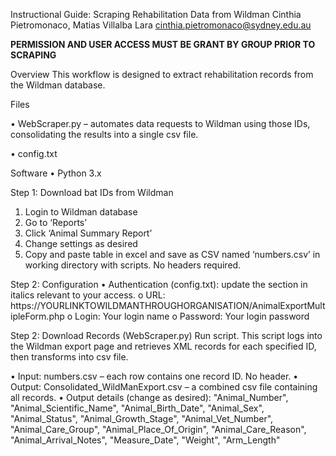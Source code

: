 Instructional Guide: Scraping Rehabilitation Data from Wildman
Cinthia Pietromonaco, Matias Villalba Lara
cinthia.pietromonaco@sydney.edu.au

**PERMISSION AND USER ACCESS MUST BE GRANT BY GROUP PRIOR TO SCRAPING**

Overview
This workflow is designed to extract rehabilitation records from the Wildman database.
 
Files

•	WebScraper.py – automates data requests to Wildman using those IDs, consolidating the results into a single csv file.

•	config.txt
 
Software
•	Python 3.x
 
Step 1: Download bat IDs from Wildman
1.	Login to Wildman database
2.	Go to ‘Reports’
3.	Click ‘Animal Summary Report’
4.	Change settings as desired
5.	Copy and paste table in excel and save as CSV named ‘numbers.csv’ in working directory with scripts. No headers required.
 
Step 2: Configuration
•	Authentication (config.txt): update the section in italics relevant to your access.
o URL: https://YOURLINKTOWILDMANTHROUGHORGANISATION/AnimalExportMultipleForm.php
o	Login: Your login name
o	Password: Your login password

Step 2: Download Records (WebScraper.py)
Run script. This script logs into the Wildman export page and retrieves XML records for each specified ID, then transforms into csv file.


•	Input: numbers.csv – each row contains one record ID. No header.
•	Output: Consolidated_WildManExport.csv – a combined csv file containing all records. 
•	Output details (change as desired):
        "Animal_Number",
        "Animal_Scientific_Name",
        "Animal_Birth_Date",
        "Animal_Sex",
        "Animal_Status",
        "Animal_Growth_Stage",
        "Animal_Vet_Number",
        "Animal_Care_Group",
        "Animal_Place_Of_Origin",
        "Animal_Care_Reason",
        "Animal_Arrival_Notes",
        "Measure_Date",
        "Weight",
        "Arm_Length"
